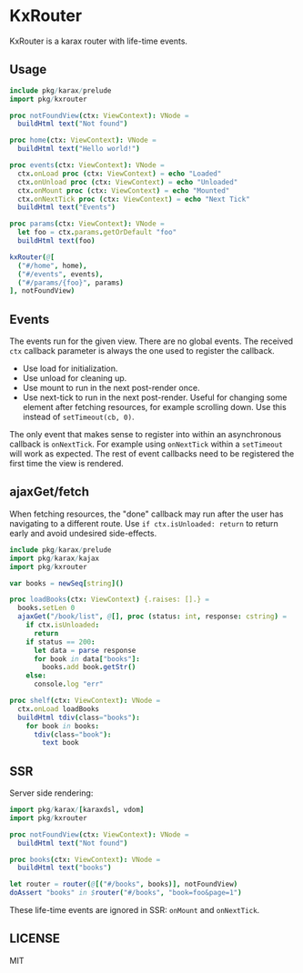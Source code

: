 # KxRouter

KxRouter is a karax router with life-time events.

## Usage

```nim
include pkg/karax/prelude
import pkg/kxrouter

proc notFoundView(ctx: ViewContext): VNode =
  buildHtml text("Not found")

proc home(ctx: ViewContext): VNode =
  buildHtml text("Hello world!")

proc events(ctx: ViewContext): VNode =
  ctx.onLoad proc (ctx: ViewContext) = echo "Loaded"
  ctx.onUnload proc (ctx: ViewContext) = echo "Unloaded"
  ctx.onMount proc (ctx: ViewContext) = echo "Mounted"
  ctx.onNextTick proc (ctx: ViewContext) = echo "Next Tick"
  buildHtml text("Events")

proc params(ctx: ViewContext): VNode =
  let foo = ctx.params.getOrDefault "foo"
  buildHtml text(foo)

kxRouter(@[
  ("#/home", home),
  ("#/events", events),
  ("#/params/{foo}", params)
], notFoundView)
```

## Events

The events run for the given view. There are no global events. The received `ctx` callback parameter is always the one used to register the callback.

- Use load for initialization.
- Use unload for cleaning up.
- Use mount to run in the next post-render once.
- Use next-tick to run in the next post-render. Useful for changing some element after fetching resources, for example scrolling down. Use this instead of `setTimeout(cb, 0)`.

The only event that makes sense to register into within an asynchronous callback is `onNextTick`. For example using `onNextTick` within a `setTimeout` will work as expected. The rest of event callbacks need to be registered the first time the view is rendered.

## ajaxGet/fetch

When fetching resources, the "done" callback may run after the user has navigating to a different route. Use `if ctx.isUnloaded: return` to return early and avoid undesired side-effects.

```nim
include pkg/karax/prelude
import pkg/karax/kajax
import pkg/kxrouter

var books = newSeq[string]()

proc loadBooks(ctx: ViewContext) {.raises: [].} =
  books.setLen 0
  ajaxGet("/book/list", @[], proc (status: int, response: cstring) =
    if ctx.isUnloaded:
      return
    if status == 200:
      let data = parse response
      for book in data["books"]:
        books.add book.getStr()
    else:
      console.log "err"

proc shelf(ctx: ViewContext): VNode =
  ctx.onLoad loadBooks
  buildHtml tdiv(class="books"):
    for book in books:
      tdiv(class="book"):
        text book
```

## SSR

Server side rendering:

```nim
import pkg/karax/[karaxdsl, vdom]
import pkg/kxrouter

proc notFoundView(ctx: ViewContext): VNode =
  buildHtml text("Not found")

proc books(ctx: ViewContext): VNode =
  buildHtml text("books")

let router = router(@[("#/books", books)], notFoundView)
doAssert "books" in $router("#/books", "book=foo&page=1")
```

These life-time events are ignored in SSR: `onMount` and `onNextTick`.

## LICENSE

MIT
